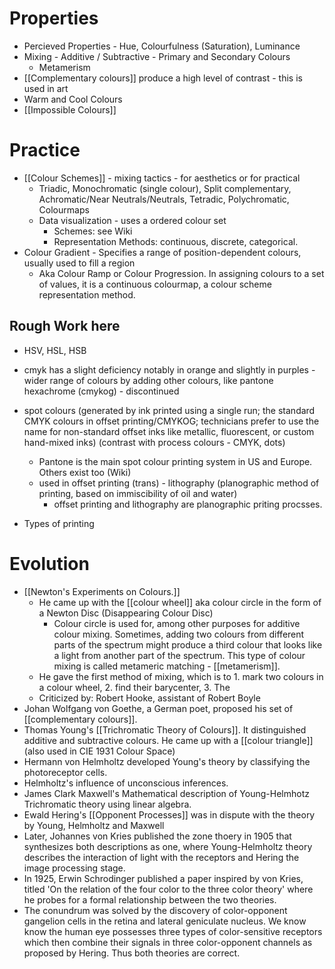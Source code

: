 # Properties
- Percieved Properties - Hue, Colourfulness (Saturation), Luminance
- Mixing - Additive / Subtractive - Primary and Secondary Colours
	- Metamerism
- [[Complementary colours]] produce a high level of contrast - this is used in art
- Warm and Cool Colours
- [[Impossible Colours]]

# Practice
- [[Colour Schemes]] - mixing tactics - for aesthetics or for practical
	- Triadic, Monochromatic (single colour), Split complementary, Achromatic/Near Neutrals/Neutrals, Tetradic, Polychromatic, Colourmaps
	- Data visualization - uses a ordered colour set
		- Schemes: see Wiki
		- Representation Methods: continuous, discrete, categorical.
- Colour Gradient - Specifies a range of position-dependent colours, usually used to fill a region
	- Aka Colour Ramp or Colour Progression. In assigning colours to a set of values, it is a continuous colourmap, a colour scheme representation method.

## Rough Work here
- HSV, HSL, HSB
- cmyk has a slight deficiency notably in orange and slightly in purples - wider range of colours by adding other colours, like pantone hexachrome (cmykog) - discontinued

- spot colours (generated by ink printed using a single run; the standard CMYK colours in offset printing/CMYKOG; technicians prefer to use the name for non-standard offset inks like metallic, fluorescent, or custom hand-mixed inks) (contrast with process colours - CMYK, dots) 
	- Pantone is the main spot colour printing system in US and Europe. Others exist too (Wiki)
	- used in offset printing (trans) - lithography (planographic method of printing, based on immiscibility of oil and water)
		- offset printing and lithography are planographic priting procsses.
- Types of printing

# Evolution
- [[Newton's Experiments on Colours.]]
	- He came up with the [[colour wheel]] aka colour circle in the form of a Newton Disc (Disappearing Colour Disc)
		- Colour circle is used for, among other purposes for additive colour mixing. Sometimes, adding two colours from different parts of the spectrum might produce a third colour that looks like a light from another part of the spectrum. This type of colour mixing is called metameric matching - [[metamerism]].
	- He gave the first method of mixing, which is to 1. mark two colours in a colour wheel, 2. find their barycenter, 3. The  
	- Criticized by: Robert Hooke, assistant of Robert Boyle
- Johan Wolfgang von Goethe, a German poet, proposed his set of [[complementary colours]].
- Thomas Young's  [[Trichromatic Theory of Colours]]. It distinguished additive and subtractive colours. He came up with a [[colour triangle]] (also used in CIE 1931 Colour Space)
- Hermann von Helmholtz developed Young's theory by classifying the photoreceptor cells.
- Helmholtz's influence of unconscious inferences.
- James Clark Maxwell's Mathematical description of Young-Helmhotz Trichromatic theory using linear algebra.
- Ewald Hering's [[Opponent Processes]] was in dispute with the theory by Young, Helmholtz and Maxwell
- Later, Johannes von Kries published the zone thoery in 1905 that synthesizes both descriptions as one, where Young-Helmholtz theory describes the interaction of light with the receptors and Hering the image processing stage.
- In 1925, Erwin Schrodinger published a paper inspired by von Kries, titled 'On the relation of the four color to the three color theory' where he probes for a formal relationship between the two theories.
- The conundrum was solved by the discovery of color-opponent gangelion cells in the retina and lateral geniculate nucleus. We know know the human eye possesses three types of color-sensitive receptors which then combine their signals in three color-opponent channels as proposed by Hering. Thus both theories are correct.